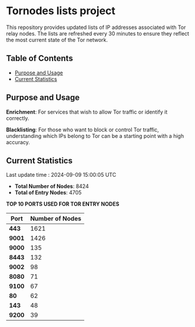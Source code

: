 # Tornodes lists project

This repository provides updated lists of IP addresses associated with Tor relay nodes. The lists are refreshed every 30 minutes to ensure they reflect the most current state of the Tor network.

## Table of Contents

- [Purpose and Usage](#purpose-and-usage)
- [Current Statistics](#current-statistics)


## Purpose and Usage

**Enrichment**: For services that wish to allow Tor traffic or identify it correctly.

**Blacklisting**: For those who want to block or control Tor traffic, understanding which IPs belong to Tor can be a starting point with a high accuracy.

## Current Statistics

Last update time : 2024-09-09 15:00:05 UTC

- **Total Number of Nodes**: 8424
- **Total of Entry Nodes**: 4705

**TOP 10 PORTS USED FOR TOR ENTRY NODES**

| **Port** | **Number of Nodes** |
|------|-----------------|
| **443**   | 1621  |
| **9001**   | 1426  |
| **9000**   | 135  |
| **8443**   | 132  |
| **9002**   | 98  |
| **8080**   | 71  |
| **9100**   | 67  |
| **80**   | 62  |
| **143**   | 48  |
| **9200**   | 39  |

